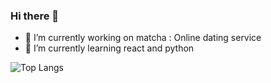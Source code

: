 ### Hi there 👋

<!--
**etakouer/etakouer** is a ✨ _special_ ✨ repository because its `README.md` (this file) appears on your GitHub profile.

Here are some ideas to get you started:
-->

- 🔭 I’m currently working on matcha : Online dating service
- 🌱 I’m currently learning react and python

![Top Langs](https://github-readme-stats.vercel.app/api/top-langs/?username=etakouer&layout=compact&theme=dark&langs_count=8)
